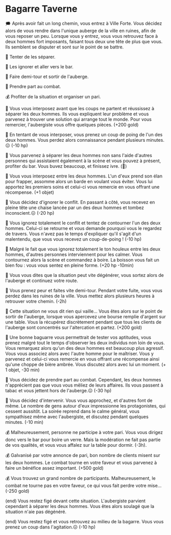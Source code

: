 # Bagarre Taverne

🗯️ Après avoir fait un long chemin, vous entrez à Ville Forte. Vous décidez alors de vous rendre dans l'unique auberge de la ville en ruines, afin de vous reposer un peu. Lorsque vous y entrez, vous vous retrouvez face à deux hommes fort imposants, faisant tous deux une tête de plus que vous. Ils semblent se disputer et sont sur le point de se battre.

🙌 Tenter de les séparer.

🍺 Les ignorer et aller vers le bar.

🚶 Faire demi-tour et sortir de l'auberge.
  
👊 Prendre part au combat.

💰 Profiter de la situation et organiser un pari.  


🙌 Vous vous interposez avant que les coups ne partent et réussissez à séparer les deux hommes. Ils vous expliquent leur problème et vous parvenez à trouver une solution qui arrange tout le monde. Pour vous remercier, l'aubergiste vous offre quelques pièces. (+200 gold)  

🙌 En tentant de vous interposer, vous prenez un coup de poing de l'un des deux hommes. Vous perdez alors connaissance pendant plusieurs minutes.😖 (-10 hp)  

🙌 Vous parvenez à séparer les deux hommes non sans l'aide d'autres personnes qui assistaient également à la scène et vous pouvez à présent, profiter du bar. Vous buvez beaucoup, et finissez ivre. (🤪)  

🙌 Vous vous interposez entre les deux hommes. L'un d'eux prend son élan pour frapper, assomme alors un barde en voulant vous éviter. Vous lui apportez les premiers soins et celui-ci vous remercie en vous offrant une récompense. (+1 objet)  


🍺 Vous décidez d'ignorer le conflit. En passant à côté, vous recevez en pleine tête une chaise lancée par un des deux hommes et tombez inconscient.😖 (-20 hp)  

🍺 Vous ignorez totalement le conflit et tentez de contourner l'un des deux hommes. Celui-ci se retourne et vous demande pourquoi vous le regardez de travers. Vous n'avez pas le temps d'expliquer qu'il s'agit d'un malentendu, que vous vous recevez un coup-de-poing ! (-10 hp)  

🍺 Malgré le fait que vous ignorez totalement le ton houleux entre les deux hommes, d'autres personnes interviennent pour les calmer. Vous contournez alors la scène et commandez à boire. La boisson vous fait un bien fou : vous vous sentez en pleine forme. (+20 hp -10min)  


🚶 Vous vous dites que la situation peut vite dégénérer, vous sortez alors de l'auberge et continuez votre route.  

🚶 Vous prenez peur et faites vite demi-tour. Pendant votre fuite, vous vous perdez dans les ruines de la ville. Vous mettez alors plusieurs heures à retrouver votre chemin. (-2h)  

🚶 Cette situation ne vous dit rien qui vaille... Vous êtes alors sur le point de sortir de l'auberge, lorsque vous apercevez une bourse remplie d'argent sur une table. Vous la récupérez discrètement pendant que tous les clients de l'auberge sont concentrés sur l'altercation et partez. (+200 gold) 

👊 Une bonne baguarre vous permettrait de tester vos aptitudes, vous prenez malgré tout le temps d'observer les deux individus non loin de vous. Vous remarquez alors qu'un des deux hommes est beaucoup plus agressif. Vous vous associez alors avec l'autre homme pour le maîtriser. Vous y parvenez et celui-ci vous remercie en vous offrant une récompense ainsi qu'une choppe de bière ambrée. Vous discutez alors avec lui un moment. (+ 1 objet, -30 min)  

👊 Vous décidez de prendre part au combat. Cependant, les deux hommes n'apprécient pas que vous vous mêliez de leurs affaires. Ils vous passent à tabac et vous jettent hors de l'auberge.😖 (-30 hp)  

👊 Vous décidez d'intervenir. Vous vous approchez, et d'autres font de même. Le nombre de gens autour d'eux impressionne les protagonistes, qui cessent aussitôt. La soirée reprend dans le calme général, vous sympathisez même avec l'aubergiste, et discutez pendant quelques minutes. (-10 min)  


💰 Malheureusement, personne ne participe à votre pari. Vous vous dirigez donc vers le bar pour boire un verre. Mais la modération ne fait pas partie de vos qualités, et vous vous affalez sur la table pour dormir. (-3h).  

💰 Galvanisé par votre annonce de pari, bon nombre de clients misent sur les deux hommes. Le combat tourne en votre faveur et vous parvenez à faire un bénéfice assez important. (+500 gold)  

💰 Vous trouvez un grand nombre de participants. Malheureusement, le combat ne tourne pas en votre faveur, ce qui vous fait perdre votre mise... (-250 gold) 


(end) Vous restez figé devant cette situation. L'aubergiste parvient cependant à séparer les deux hommes. Vous êtes alors soulagé que la situation n'aie pas dégénéré. 

(end) Vous restez figé et vous retrouvez au milieu de la bagarre. Vous vous prenez un coup dans l'agitation.😖 (-10 hp)
